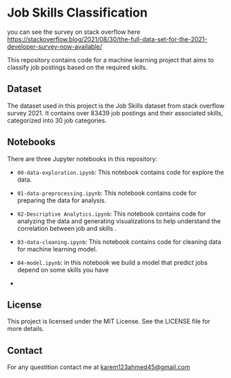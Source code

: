 # Job Skills Classification

you can see the survey on stack overflow here https://stackoverflow.blog/2021/08/30/the-full-data-set-for-the-2021-developer-survey-now-available/

This repository contains code for a machine learning project that aims to classify job postings based on the required skills.

## Dataset

The dataset used in this project is the Job Skills dataset from stack overflow survey 2021. It contains over 83439 job postings and their associated skills, categorized into 30 job categories.

## Notebooks

There are three Jupyter notebooks in this repository:

- `00-data-exploration.ipynb`: This notebook contains code for explore the data.

- `01-data-preprocessing.ipynb`: This notebook contains code for preparing the data for analysis.

- `02-Descriptive Analytics.ipynb`: This notebook contains code for analyzing the data and generating visualizations to help understand the correlation between job and skills .

- `03-data-cleaning.ipynb`: This notebook contains code for cleaning data for machine learning model.

- `04-model.ipynb`: in this notebook we build a model that predict jobs depend on some skills you have
- 


## License

This project is licensed under the MIT License. See the LICENSE file for more details.

## Contact 

For any questition contact me at karem123ahmed45@gmail.com
